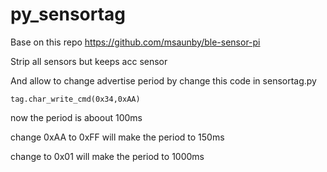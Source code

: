 # py_sensortag

Base on this repo https://github.com/msaunby/ble-sensor-pi

Strip all sensors but keeps acc sensor

And allow to change advertise period by change this code in sensortag.py

`
tag.char_write_cmd(0x34,0xAA) 
`

now the period is aboout 100ms

change 0xAA to 0xFF will make the period to 150ms

change to 0x01 will make the period to 1000ms
